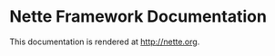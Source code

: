 Nette Framework Documentation
=============================

This documentation is rendered at http://nette.org.
